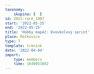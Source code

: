 ```yaml
---
taxonomy:
    skupina: {  }
id: 2022-race_1807
start: '2022-05-25'
end: '2022-05-25'
title: 'Hobby mapáč: Dvoukolový sprint'
place: Řečkovice
type: T
template: trenink
date: '2022-04-04'
import:
    type: members
    time: 1649053802
---
```


